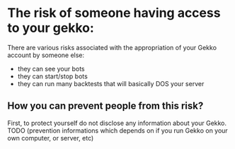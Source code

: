 # The risk of someone having access to your gekko:
There are various risks associated with the appropriation of your Gekko account by someone else:
- they can see your bots
- they can start/stop bots
- they can run many backtests that will basically DOS your server

## How you can prevent people from this risk?
First, to protect yourself do not disclose any information about your Gekko.
TODO (prevention informations which depends on if you run Gekko on your own computer, or server, etc)
